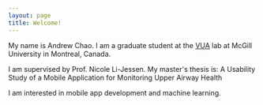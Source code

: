 ```yaml
---
layout: page
title: Welcome!
---
```



My name is Andrew Chao. I am a graduate student at the [VUA](https://voice.lab.mcgill.ca) lab at McGill University in Montreal, Canada. 

I am supervised by Prof. Nicole Li-Jessen. My master's thesis is: A Usability Study of a Mobile Application for Monitoring Upper Airway Health

I am interested in mobile app development and machine learning. 
